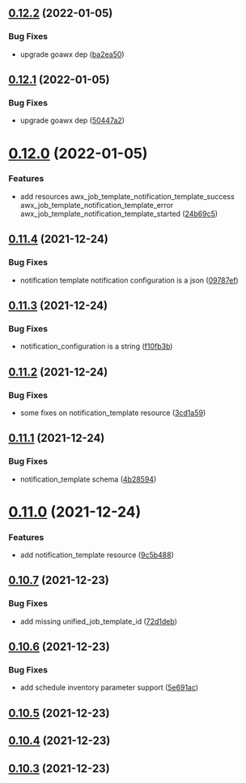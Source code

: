 ## [0.12.2](https://github.com/denouche/terraform-provider-awx/compare/v0.12.1...v0.12.2) (2022-01-05)


### Bug Fixes

* upgrade goawx dep ([ba2ea50](https://github.com/denouche/terraform-provider-awx/commit/ba2ea509f164f7dad4f5477d6d58a40a798c0022))

## [0.12.1](https://github.com/denouche/terraform-provider-awx/compare/v0.12.0...v0.12.1) (2022-01-05)


### Bug Fixes

* upgrade goawx dep ([50447a2](https://github.com/denouche/terraform-provider-awx/commit/50447a2ebf2a0fb2862f2749a6aaa7ec58fed0e7))

# [0.12.0](https://github.com/denouche/terraform-provider-awx/compare/v0.11.4...v0.12.0) (2022-01-05)


### Features

* add resources awx_job_template_notification_template_success awx_job_template_notification_template_error awx_job_template_notification_template_started ([24b69c5](https://github.com/denouche/terraform-provider-awx/commit/24b69c5ded4c0fbba366637c0e423e0fc07679e6))

## [0.11.4](https://github.com/denouche/terraform-provider-awx/compare/v0.11.3...v0.11.4) (2021-12-24)


### Bug Fixes

* notification template notification configuration is a json ([09787ef](https://github.com/denouche/terraform-provider-awx/commit/09787ef93e745a0049970f5fcd134f5ab5a7f6f5))

## [0.11.3](https://github.com/denouche/terraform-provider-awx/compare/v0.11.2...v0.11.3) (2021-12-24)


### Bug Fixes

* notification_configuration is a string ([f10fb3b](https://github.com/denouche/terraform-provider-awx/commit/f10fb3ba03deca84d3169bc2eac0b01503c438f8))

## [0.11.2](https://github.com/denouche/terraform-provider-awx/compare/v0.11.1...v0.11.2) (2021-12-24)


### Bug Fixes

* some fixes on notification_template resource ([3cd1a59](https://github.com/denouche/terraform-provider-awx/commit/3cd1a592ad1c3baed7a237aa228645a90cb790cb))

## [0.11.1](https://github.com/denouche/terraform-provider-awx/compare/v0.11.0...v0.11.1) (2021-12-24)


### Bug Fixes

* notification_template schema ([4b28594](https://github.com/denouche/terraform-provider-awx/commit/4b2859405fc56bb7a09320f826862cbaa05a6d32))

# [0.11.0](https://github.com/denouche/terraform-provider-awx/compare/v0.10.7...v0.11.0) (2021-12-24)


### Features

* add notification_template resource ([9c5b488](https://github.com/denouche/terraform-provider-awx/commit/9c5b4885dfcd068b7dbac89567067c606b73fa6c))

## [0.10.7](https://github.com/denouche/terraform-provider-awx/compare/v0.10.6...v0.10.7) (2021-12-23)


### Bug Fixes

* add missing unified_job_template_id ([72d1deb](https://github.com/denouche/terraform-provider-awx/commit/72d1deb810d8618158bb48cea924959961495163))

## [0.10.6](https://github.com/denouche/terraform-provider-awx/compare/v0.10.5...v0.10.6) (2021-12-23)


### Bug Fixes

* add schedule inventory parameter support ([5e691ac](https://github.com/denouche/terraform-provider-awx/commit/5e691ac67f0e28337688928a96d6a3f1b0a7376a))

## [0.10.5](https://github.com/denouche/terraform-provider-awx/compare/v0.10.4...v0.10.5) (2021-12-23)

## [0.10.4](https://github.com/denouche/terraform-provider-awx/compare/v0.10.3...v0.10.4) (2021-12-23)

## [0.10.3](https://github.com/denouche/terraform-provider-awx/compare/v0.10.2...v0.10.3) (2021-12-23)
